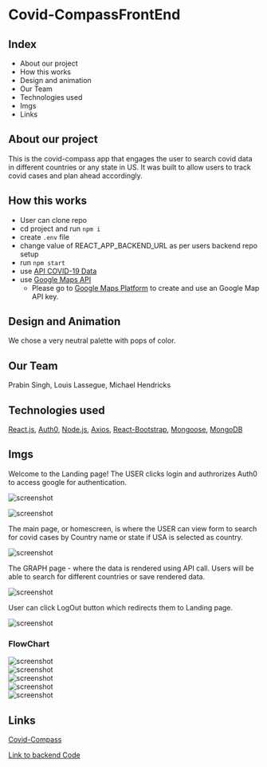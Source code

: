 # Covid-CompassFrontEnd

## Index

* About our project
* How this works
* Design and animation
* Our Team 
* Technologies used
* Imgs
* Links

## About our project

This is the covid-compass app that engages the user to search covid data in different countries or any state in US. It was built to allow users to track covid cases and plan ahead accordingly.

## How this works

- User can clone repo
- cd project and run ```npm i```
- create ```.env``` file
- change value of REACT_APP_BACKEND_URL as per users backend repo setup
- run ```npm start```
- use [API COVID-19 Data](https://api.covid19api.com/)
- use [Google Maps API](https://developers.google.com/maps/documentation)
   * Please go to [Google Maps Platform](https://developers.google.com/maps/documentation/javascript/get-api-key#creating-api-keys) to create and use an Google Map API key. 

## Design and Animation
We chose a very neutral palette with pops of color. 

## Our Team
Prabin Singh, Louis Lassegue, Michael Hendricks

## Technologies used
[React.js](https://reactjs.org/), [Auth0](https://auth0.com/docs/), [Node.js](https://nodejs.org/en/docs/), [Axios](https://www.npmjs.com/package/axios), [React-Bootstrap](https://react-bootstrap.github.io/), [Mongoose](https://mongoosejs.com/), [MongoDB](https://docs.mongodb.com/guides/)

## Imgs
Welcome to the Landing page! The USER clicks login and authrorizes Auth0 to access google for authentication. 

![screenshot](public/imgs/landing.png?raw=true "Initial Page")

![screenshot](public/imgs/auth0.png?raw=true "Initial Page")

The main page, or homescreen, is where the USER can view  form to search for covid cases by Country name or state if USA is selected as country.

![screenshot](public/imgs/main.png?raw=true "Initial Page")

The GRAPH page - where the data is rendered using API call. Users will be able to search for different countries or save rendered data.

![screenshot](public/imgs/graph.png?raw=true "Initial Page")

User can click LogOut button which redirects them to Landing page.

![screenshot](public/imgs/logout.png?raw=true "Initial Page")

### FlowChart
 
![screenshot](public/imgs/Wireframe1.png?raw=true "Initial Page")  
![screenshot](public/imgs/Wireframe2.png?raw=true "Initial Page")  
![screenshot](public/imgs/Wireframe3.png?raw=true "Initial Page")  
![screenshot](public/imgs/Wireframe4.png?raw=true "Initial Page")  
![screenshot](public/imgs/Domain.jpg?raw=true "Initial Page") 


## Links

[Covid-Compass](https://www.cv19compass.xyz/)

[Link to backend Code](https://github.com/prabin544/Covid-CompassBackEnd)
